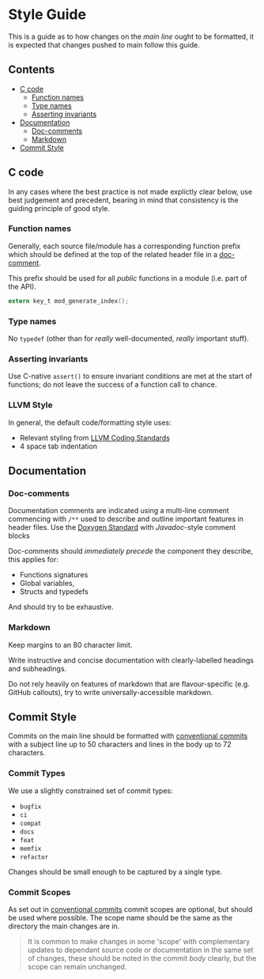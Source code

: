 <!-- This is very much a brief set of notes for myself to track progress on the
project as it develops -->

# Style Guide

This is a guide as to how changes on the *main line* ought to be formatted,
it is expected that changes pushed to main follow this guide.

## Contents
- [C code](#c-code)
    - [Function names](#function-names)
    - [Type names](#type-names)
    - [Asserting invariants](#asserting-invariants)
- [Documentation](#documentation)
    - [Doc-comments](#doc-comments)
    - [Markdown](#markdown)
- [Commit Style](#commit-style)

## C code

In any cases where the best practice is not made explictly clear below, use
best judgement and precedent, bearing in mind that consistency is the guiding
principle of good style.

### Function names

Generally, each source file/module has a corresponding function prefix which
should be defined at the top of the related header file in a
[doc-comment](#doc-comment).

This prefix should be used for all *public* functions in a module (i.e. part
of the API).

```c
extern key_t mod_generate_index();
```

### Type names

No `typedef` (other than for *really* well-documented, *really* important
stuff).

### Asserting invariants

Use C-native `assert()` to ensure invariant conditions are met at the start of
functions; do not leave the success of a function call to chance.

### LLVM Style

In general, the default code/formatting style uses:
- Relevant styling from [LLVM Coding Standards](https://llvm.org/docs/CodingStandards.html)
- 4 space tab indentation

## Documentation

### Doc-comments

Documentation comments are indicated using a multi-line comment commencing
with `/**` used to describe and outline important features in header files.
Use the [Doxygen Standard](https://www.doxygen.nl/manual/docblocks.html) with *Javadoc*-style comment blocks

Doc-comments should *immediately precede* the component they describe, this applies for:

- Functions signatures
- Global variables, 
- Structs and typedefs

And should try to be exhaustive.

### Markdown

Keep margins to an 80 character limit.

Write instructive and concise documentation with clearly-labelled headings and
subheadings.

Do not rely heavily on features of markdown that are flavour-specific (e.g.
GitHub callouts), try to write universally-accessible markdown.

## Commit Style

Commits on the main line should be formatted with
[conventional commits](conventional-commits.org/) with a subject line up to 50
characters and lines in the body up to 72 characters.

### Commit Types

We use a slightly constrained set of commit types:

- `bugfix`
- `ci`
- `compat`
- `docs`
- `feat`
- `memfix`
- `refactor`

Changes should be small enough to be captured by a single type.

### Commit Scopes

As set out in [conventional commits](conventional-commits.org/) commit scopes
are optional, but should be used where possible. The scope name should be the
same as the directory the main changes are in.

> It is common to make changes in some 'scope' with complementary updates to
> dependant source code or documentation in the same set of changes, these
> should be noted in the commit *body* clearly, but the scope can remain
> unchanged.
